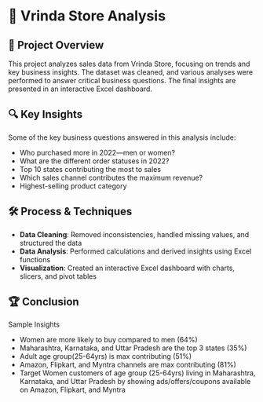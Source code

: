 # 🏪 Vrinda Store Analysis

## 📌 Project Overview
This project analyzes sales data from Vrinda Store, focusing on trends and key business insights. The dataset was cleaned, and various analyses were performed to answer critical business questions. The final insights are presented in an interactive Excel dashboard.

## 🔍 Key Insights
Some of the key business questions answered in this analysis include:
- Who purchased more in 2022—men or women?
- What are the different order statuses in 2022?
- Top 10 states contributing the most to sales
- Which sales channel contributes the maximum revenue?
- Highest-selling product category

## 🛠️ Process & Techniques
- **Data Cleaning**: Removed inconsistencies, handled missing values, and structured the data
- **Data Analysis**: Performed calculations and derived insights using Excel functions
- **Visualization**: Created an interactive Excel dashboard with charts, slicers, and pivot tables

## 🏆 Conclusion
Sample Insights
- Women are more likely to buy compared to men (64%)
- Maharashtra, Karnataka, and Uttar Pradesh are the top 3 states (35%)
- Adult age group(25-64yrs) is max contributing (51%)
- Amazon, Flipkart, and Myntra channels are max contributing (81%)
- Target Women customers of age group (25-64yrs) living in Maharashtra, Karnataka, and Uttar Pradesh by showing 
  ads/offers/coupons available on Amazon, Flipkart, and Myntra

